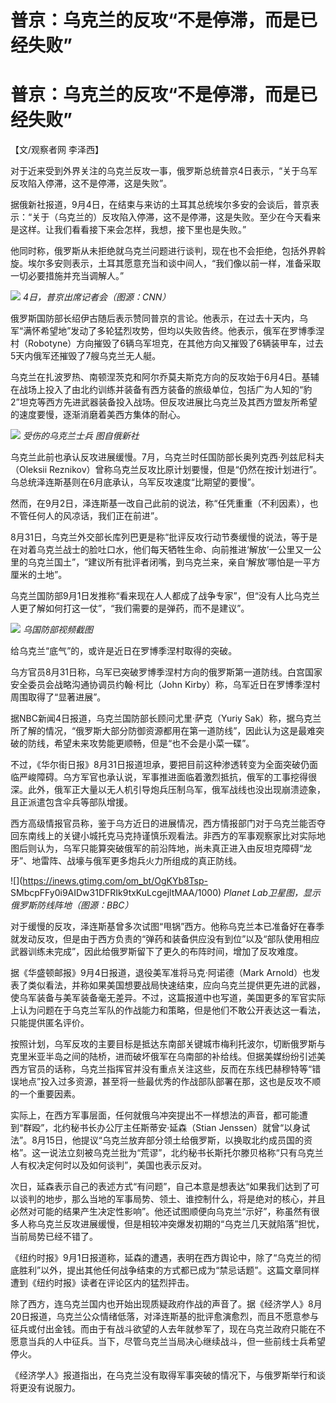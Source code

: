 # 普京：乌克兰的反攻“不是停滞，而是已经失败”

# 普京：乌克兰的反攻“不是停滞，而是已经失败”

【文/观察者网 李泽西】

对于近来受到外界关注的乌克兰反攻一事，俄罗斯总统普京4日表示，“关于乌军反攻陷入停滞，这不是停滞，这是失败”。

据俄新社报道，9月4日，在结束与来访的土耳其总统埃尔多安的会谈后，普京表示：“关于（乌克兰的）反攻陷入停滞，这不是停滞，这是失败。至少在今天看来是这样。让我们看看接下来会怎样，我想，接下里也是失败。”

他同时称，俄罗斯从未拒绝就乌克兰问题进行谈判，现在也不会拒绝，包括外界斡旋。埃尔多安则表示，土耳其愿意充当和谈中间人，“我们像以前一样，准备采取一切必要措施并充当调解人。”

![](https://inews.gtimg.com/om_bt/OAVnJCt_UOlDVGwt9TpOPvWIdxCPUjpI254RIxOU4dolAAA/1000)
_4日，普京出席记者会（图源：CNN）_

俄罗斯国防部长绍伊古随后表示赞同普京的言论。他表示，在过去十天内，乌军“满怀希望地”发动了多轮猛烈攻势，但均以失败告终。他表示，俄军在罗博季涅村（Robotyne）方向摧毁了6辆乌军坦克，在其他方向又摧毁了6辆装甲车，过去5天内俄军还摧毁了7艘乌克兰无人艇。

乌克兰在扎波罗热、南顿涅茨克和阿尔乔莫夫斯克方向的反攻始于6月4日。基辅在战场上投入了由北约训练并装备有西方装备的旅级单位，包括广为人知的“豹2”坦克等西方先进武器装备投入战场。但反攻进展比乌克兰及其西方盟友所希望的速度要慢，逐渐消磨着美西方集体的耐心。

![](https://inews.gtimg.com/om_bt/Orokg1lWeSEdABYW8NxLd7Uus5S2nRegbn2RNFKb2-wuQAA/1000)
_受伤的乌克兰士兵 图自俄新社_

乌克兰此前也承认反攻进展缓慢。7月，乌克兰时任国防部长奥列克西·列兹尼科夫（Oleksii
Reznikov）曾称乌克兰反攻比原计划要慢，但是“仍然在按计划进行”。乌总统泽连斯基则在6月底承认，乌军反攻速度“比期望的要慢”。

然而，在9月2日，泽连斯基一改自己此前的说法，称“任凭重重（不利因素），也不管任何人的风凉话，我们正在前进”。

8月31日，乌克兰外交部长库列巴更是称“批评反攻行动节奏缓慢的说法，等于是在对着乌克兰战士的脸吐口水，他们每天牺牲生命、向前推进‘解放’一公里又一公里的乌克兰国土”，“建议所有批评者闭嘴，到乌克兰来，亲自‘解放’哪怕是一平方厘米的土地”。

乌克兰国防部9月1日发推称“看来现在人人都成了战争专家”，但“没有人比乌克兰人更了解如何打这一仗”，“我们需要的是弹药，而不是建议”。

![](https://inews.gtimg.com/om_bt/O69vb5GZtivyuSFqCC1dCr36glXdZQc6i7LnuYIKYkru0AA/1000)
_乌国防部视频截图_

给乌克兰“底气”的，或许是近日在罗博季涅村取得的突破。

乌方官员8月31日称，乌军已突破罗博季涅村方向的俄罗斯第一道防线。白宫国家安全委员会战略沟通协调员约翰·柯比（John
Kirby）称，乌军近日在罗博季涅村周围取得了“显著进展”。

据NBC新闻4日报道，乌克兰国防部长顾问尤里·萨克（Yuriy
Sak）称，据乌克兰所了解的情况，“俄罗斯大部分防御资源都用在第一道防线”，因此认为这是最难突破的防线，希望未来攻势能更顺畅，但是“也不会是小菜一碟”。

不过，《华尔街日报》8月31日报道坦承，要把目前这种渗透转变为全面突破仍面临严峻障碍。乌方军官也承认说，军事推进面临着激烈抵抗，俄军的工事挖得很深。此外，俄军正大量以无人机引导炮兵压制乌军，俄军战线也没出现崩溃迹象，且正派遣包含伞兵等部队增援。

西方高级情报官员称，鉴于乌方近日的进展情况，西方情报部门对于乌克兰能否夺回东南线上的关键小城托克马克持谨慎乐观看法。非西方的军事观察家比对实际地图后则认为，乌军只能算突破俄军的前沿阵地，尚未真正进入由反坦克障碍“龙牙”、地雷阵、战壕与俄军更多炮兵火力所组成的真正防线。

![](https://inews.gtimg.com/om_bt/OgKYb8Tsp-
SMbcpFFy0i9AIDw31DFRIk9txKuLcgejltMAA/1000) _Planet Lab卫星图，显示俄罗斯防线阵地（图源：BBC）_

对于缓慢的反攻，泽连斯基曾多次试图“甩锅”西方。他称乌克兰本已准备好在春季就发动反攻，但是由于西方负责的“弹药和装备供应没有到位”以及“部队使用相应武器训练未完成”，因此给俄罗斯留下了更久的布阵时间，增加了反攻难度。

据《华盛顿邮报》9月4日报道，退役美军准将马克·阿诺德（Mark
Arnold）也发表了类似看法，并称如果美国想要战局快速结束，应向乌克兰提供更先进的武器，使乌军装备与美军装备毫无差异。不过，这篇报道中也写道，美国更多的军官实际上认为问题在于乌克兰军队的作战能力和策略，但是他们不敢公开表达这一看法，只能提供匿名评价。

按照计划，乌军反攻的主要目标是抵达东南部关键城市梅利托波尔，切断俄罗斯与克里米亚半岛之间的陆桥，进而破坏俄军在乌南部的补给线。但据美媒纷纷引述美西方官员的话称，乌克兰指挥官并没有重点关注这些，反而在东线巴赫穆特等“错误地点”投入过多资源，甚至将一些最优秀的作战部队部署在那，这也是反攻不顺的一个重要因素。

实际上，在西方军事层面，任何就俄乌冲突提出不一样想法的声音，都可能遭到“群殴”，北约秘书长办公厅主任斯蒂安·延森（Stian
Jenssen）就曾“以身试法”。8月15日，他提议“乌克兰放弃部分领土给俄罗斯，以换取北约成员国的资格”。这一说法立刻被乌克兰批为“荒谬”，北约秘书长斯托尔滕贝格称“只有乌克兰人有权决定何时以及如何谈判”，美国也表示反对。

次日，延森表示自己的表述方式“有问题”，自己本意是想表达“如果我们达到了可以谈判的地步，那么当地的军事局势、领土、谁控制什么，将是绝对的核心，并且必然对可能的结果产生决定性影响”。他还试图顺便向乌克兰“示好”，称虽然有很多人称乌克兰反攻进展缓慢，但是相较冲突爆发初期的“乌克兰几天就陷落”担忧，当前局势已经不错了。

《纽约时报》9月1日报道称，延森的遭遇，表明在西方舆论中，除了“乌克兰的彻底胜利”以外，提出其他任何战争结束的方式都已成为“禁忌话题”。这篇文章同样遭到《纽约时报》读者在评论区内的猛烈抨击。

除了西方，连乌克兰国内也开始出现质疑政府作战的声音了。据《经济学人》8月20日报道，乌克兰公众情绪低落，对泽连斯基的批评愈演愈烈，而且不愿意参与征兵或付出金钱。而由于有战斗欲望的人去年就参军了，现在乌克兰政府只能在不愿意当兵的人中征兵。当下，尽管乌克兰当局决心继续战斗，但一些前线士兵希望停火。

《经济学人》报道指出，在乌克兰没有取得军事突破的情况下，与俄罗斯举行和谈将更没有说服力。

